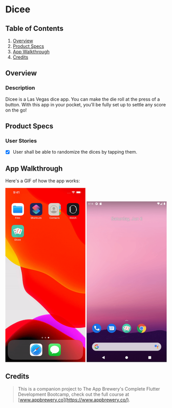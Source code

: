 # Dicee

## Table of Contents
1. [Overview](#Overview)
2. [Product Specs](#Product-Specs)
3. [App Walkthrough](#App-Walkthrough)
4. [Credits](#Credits)

## Overview
### Description

Dicee is a Las Vegas dice app. You can make the die roll at the press of a button. With this app in your pocket, you’ll be fully set up to settle any score on the go!

## Product Specs
### User Stories

- [x] User shall be able to randomize the dices by tapping them.

## App Walkthrough

Here's a GIF of how the app works:

<img src="https://github.com/py415/app-resources/blob/master/flutter/ios/flutter-ios-dicee.gif" width=250>

<img src="https://github.com/py415/app-resources/blob/master/flutter/android/flutter-android-dicee.gif" width=250>

## Credits

>This is a companion project to The App Brewery's Complete Flutter Development Bootcamp, check out the full course at [www.appbrewery.co](https://www.appbrewery.co/).
